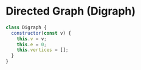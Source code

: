 # Directed Graph (Digraph)


``` js
class Digraph {
  constructor(const v) {
    this.v = v;
    this.e = 0;
    this.vertices = [];
  }
}
```

